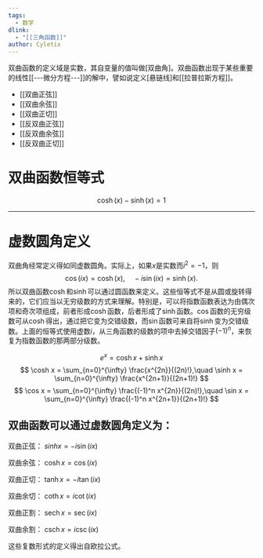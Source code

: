 ```yaml
---
tags:
  - 数学
dlink:
  - "[[三角函数]]"
author: Cyletix
---
```

双曲函数的定义域是实数，其自变量的值叫做[双曲角]。双曲函数出现于某些重要的线性[[---微分方程---]]的解中，譬如说定义[悬链线]和[[拉普拉斯方程]]。

- [[双曲正弦]]
- [[双曲余弦]]
- [[双曲正切]]
- [[反双曲正弦]]
- [[反双曲余弦]]
- [[反双曲正切]]


# 双曲函数恒等式
$$\cosh(x)-\sinh(x)=1$$

---
# 虚数圆角定义
双曲角经常定义得如同虚数圆角。实际上，如果$x$是实数而$i^2 = -1$，则
$$
\cos(ix) = \cosh(x),\quad -i\sin(ix) = \sinh(x).
$$
所以双曲函数$\cosh$和$\sinh$可以通过圆函数来定义。这些恒等式不是从圆或旋转得来的，它们应当以无穷级数的方式来理解。特别是，可以将指数函数表达为由偶次项和奇次项组成，前者形成$\cosh$函数，后者形成了$\sinh$函数。$\cos$函数的无穷级数可从$\cosh$得出，通过把它变为交错级数，而$\sin$函数可来自将$\sinh$变为交错级数。上面的恒等式使用虚数$i$，从三角函数的级数的项中去掉交错因子$(-1)^n$，来恢复为指数函数的那两部分级数。

$$
e^x = \cosh x + \sinh x
$$
$$
\cosh x = \sum_{n=0}^{\infty} \frac{x^{2n}}{(2n)!},\quad \sinh x = \sum_{n=0}^{\infty} \frac{x^{2n+1}}{(2n+1)!}
$$
$$
\cos x = \sum_{n=0}^{\infty} \frac{(-1)^n x^{2n}}{(2n)!},\quad \sin x = \sum_{n=0}^{\infty} \frac{(-1)^n x^{2n+1}}{(2n+1)!}
$$

## 双曲函数可以通过虚数圆角定义为：

双曲正弦：
$sinh x = -i\sin(ix)$

双曲余弦：
$\cosh x = \cos(ix)$

双曲正切：
$\tanh x = -i\tan(ix)$

双曲余切：
$\coth x = i\cot(ix)$

双曲正割：
$\operatorname{sech} x = \sec(ix)$

双曲余割：
$\operatorname{csch} x = i\csc(ix)$

这些复数形式的定义得出自欧拉公式。